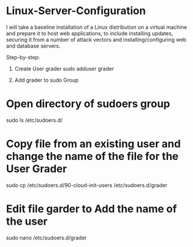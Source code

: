 # Linux-Server-Configuration
I will take a baseline installation of a Linux distribution on a virtual machine and prepare it to host web applications, to include installing updates, securing it from a number of attack vectors and installing/configuring web and database servers.

Step-by-step:

1) Create User grader
sudo adduser grader

2) Add grader to sudo Group
# Open directory of sudoers group
sudo ls /etc/sudoers.d/
# Copy file from an existing user and change the name of the file for the User Grader
sudo cp /etc/sudoers.d/90-cloud-init-users /etc/sudoers.d/grader
# Edit file garder to Add the name of the user
sudo nano /etc/sudoers.d/grader


